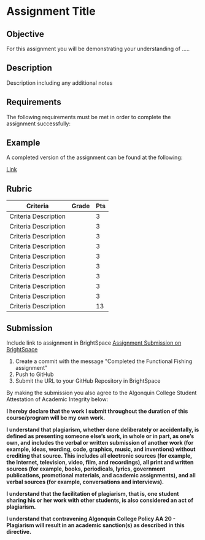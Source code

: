 # Assignment Title

## Objective
For this assignment you will be demonstrating your understanding of .....

## Description
Description including any additional notes

## Requirements
The following requirements must be met in order to complete the assignment successfully: 

## Example
A completed version of the assignment can be found at the following:

[Link](http://www.astonmartin.com)

## Rubric
| Criteria | Grade | Pts|
| ---------| ------| ---|
| Criteria Description |  | 3 |
| Criteria Description |  | 3 |
| Criteria Description |  | 3 |
| Criteria Description |  | 3 |
| Criteria Description |  | 3 |
| Criteria Description |  | 3 |
| Criteria Description |  | 3 |
| Criteria Description |  | 3 |
| Criteria Description |  | 3 |
| Criteria Description |  | 13 |

## Submission

Include link to assignment in BrightSpace
[Assignment Submission on BrightSpace](https://brightspace.algonquincollege.com/d2l/home/xxx)

1. Create a commit with the message "Completed the Functional Fishing assignment"
2. Push to GitHub
3. Submit the URL to your GitHub Repository in BrightSpace

By making the submission you also agree to the Algonquin College Student Attestation of Academic Integrity below: 

**I hereby declare that the work I submit throughout the duration of this course/program will be my own work.**

**I understand that plagiarism, whether done deliberately or accidentally, is defined as presenting someone else’s work, in whole or in part, as one’s own, and includes the verbal or written submission of another work (for example, ideas, wording, code, graphics, music, and inventions) without crediting that source. This includes all electronic sources (for example, the Internet, television, video, film, and recordings), all print and written sources (for example, books, periodicals, lyrics, government publications, promotional materials, and academic assignments), and all verbal sources (for example, conversations and interviews).**

**I understand that the facilitation of plagiarism, that is, one student sharing his or her work with other students, is also considered an act of plagiarism.**

**I understand that contravening Algonquin College Policy AA 20 - Plagiarism will result in an academic sanction(s) as described in this directive.**